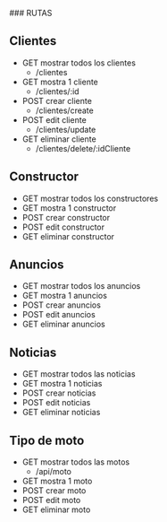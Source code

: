 ### RUTAS
  ## Clientes
  - GET     mostrar todos los clientes
    - /clientes
  - GET     mostra 1 cliente
    - /clientes/:id
  - POST    crear cliente
    - /clientes/create
  - POST    edit cliente
    - /clientes/update
  - GET    eliminar cliente
    - /clientes/delete/:idCliente
  
  ## Constructor
  - GET     mostrar todos los constructores
  - GET     mostra 1 constructor
  - POST    crear constructor
  - POST    edit constructor
  - GET    eliminar constructor
  
  ## Anuncios
  - GET     mostrar todos los anuncios
  - GET     mostra 1 anuncios
  - POST    crear anuncios
  - POST    edit anuncios
  - GET    eliminar anuncios
  
  ## Noticias
  - GET     mostrar todos las noticias
  - GET     mostra 1 noticias
  - POST    crear noticias
  - POST    edit noticias
  - GET    eliminar noticias

  ## Tipo de moto
  - GET     mostrar todos las motos
    - /api/moto
  - GET     mostra 1 moto
  - POST    crear moto
  - POST    edit moto
  - GET    eliminar moto
  
